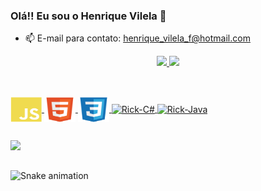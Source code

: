 ### Olá!! Eu sou o Henrique Vilela 👋
- 📫 E-mail para contato: henrique_vilela_f@hotmail.com

<div align="center">
  <a href="https://github.com/RickVilela">
  <img height="180em" src="https://github-readme-stats.vercel.app/api?username=RickVilela&show_icons=true&theme=dracula&include_all_commits=true&count_private=true"/>
  <img height="180em" src="https://github-readme-stats.vercel.app/api/top-langs/?username=RickVilela&layout=compact&langs_count=7&theme=dracula"/>
</div>
  
  ##
  
  <div style="display: inline_block"><br>
  <img align="center" alt="Rick-Js" height="40" width="50" src="https://raw.githubusercontent.com/devicons/devicon/master/icons/javascript/javascript-plain.svg">
  <img align="center" alt="Rick-HTML" height="40" width="50" src="https://raw.githubusercontent.com/devicons/devicon/master/icons/html5/html5-original.svg">
  <img align="center" alt="Rick-CSS" height="40" width="50" src="https://raw.githubusercontent.com/devicons/devicon/master/icons/css3/css3-original.svg">
  <img align="center" alt="Rick-C#" height="40" width="50" src="https://cdn.jsdelivr.net/gh/devicons/devicon/icons/csharp/csharp-original.svg">
  <img align="center" alt="Rick-Java" height="40" width="50" src="https://cdn.jsdelivr.net/gh/devicons/devicon/icons/java/java-original-wordmark.svg">
    
   ##
    
  <div> 
   <a href="https://www.linkedin.com/in/henrique-vilela-253938172/" target="_blank"><img src="https://img.shields.io/badge/-LinkedIn-%230077B5?style=for-the-badge&logo=linkedin&logoColor=white" target="_blank"></a>
    
   ##
    
 ![Snake animation](https://github.com/RickVilela/RickVilela/blob/output/github-contribution-grid-snake.svg)
    
 </div>   
    
